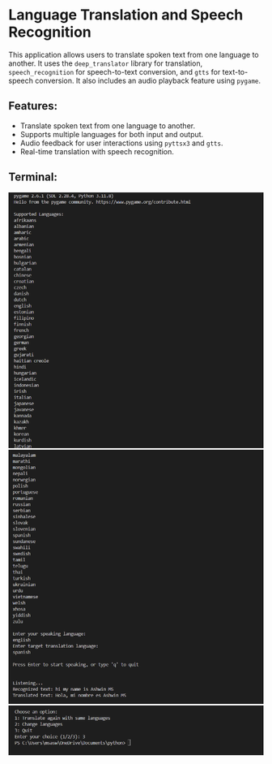 # Language Translation and Speech Recognition 

This application allows users to translate spoken text from one language to another. It uses the `deep_translator` library for translation, `speech_recognition` for speech-to-text conversion, and `gtts` for text-to-speech conversion. It also includes an audio playback feature using `pygame`.

## Features:
- Translate spoken text from one language to another.
- Supports multiple languages for both input and output.
- Audio feedback for user interactions using `pyttsx3` and `gtts`.
- Real-time translation with speech recognition.

 
## Terminal:
![run screen]( https://raw.githubusercontent.com/aswinms926/Language_translator/refs/heads/main/Output/Screenshot%202025-01-13%20123812.png?token=GHSAT0AAAAAAC5HO3JY5723ANASIBOJOZW6Z4REWXQ)
![run screen]( https://raw.githubusercontent.com/aswinms926/Language_translator/refs/heads/main/Output/Screenshot%202025-01-13%20123750.png?token=GHSAT0AAAAAAC5HO3JYEXNZ4TSLNCBT6QRCZ4REWQQ)
![run screen]( https://raw.githubusercontent.com/aswinms926/Language_translator/refs/heads/main/Output/Screenshot%202025-01-13%20123922.png?token=GHSAT0AAAAAAC5HO3JYYSMGFV6J2YZBSLK4Z4REXAA)

